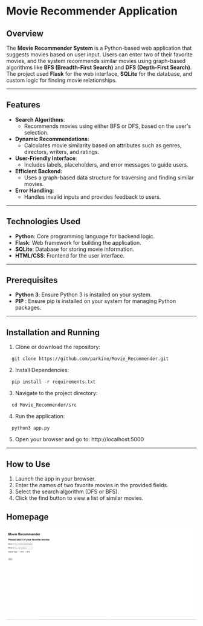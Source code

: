 # Movie Recommender Application

## Overview

The **Movie Recommender System** is a Python-based web application that suggests movies based on user input. Users can enter two of their favorite movies, and the system recommends similar movies using graph-based algorithms like **BFS (Breadth-First Search)** and **DFS (Depth-First Search)**. The project used **Flask** for the web interface, **SQLite** for the database, and custom logic for finding movie relationships. 


---

## Features

- **Search Algorithms**:
  - Recommends movies using either BFS or DFS, based on the user's selection.
- **Dynamic Recommendations**:
  - Calculates movie similarity based on attributes such as genres, directors, writers, and ratings.
- **User-Friendly Interface**:
  - Includes labels, placeholders, and error messages to guide users.
- **Efficient Backend**:
  - Uses a graph-based data structure for traversing and finding similar movies.
- **Error Handling**:
  - Handles invalid inputs and provides feedback to users.

---

## Technologies Used

- **Python**: Core programming language for backend logic.
- **Flask**: Web framework for building the application.
- **SQLite**: Database for storing movie information.
- **HTML/CSS**: Frontend for the user interface.

---

## Prerequisites

- **Python 3**: Ensure Python 3 is installed on your system.
- **PIP** : Ensure pip is installed on your system for managing Python packages.

---

## Installation and Running

1. Clone or download the repository:
```
  git clone https://github.com/parkine/Movie_Recommender.git
```
2. Install Dependencies:
```
  pip install -r requirements.txt
```
3. Navigate to the project directory:
```
  cd Movie_Recommender/src
```
4. Run the application:
```
  python3 app.py
```
5. Open your browser and go to: http://localhost:5000

---

## How to Use
1. Launch the app in your browser.
2. Enter the names of two favorite movies in the provided fields.
3. Select the search algorithm (DFS or BFS).
4. Click the find button to view a list of similar movies.

## Homepage
![alt text](homepage.png)